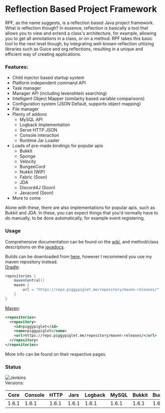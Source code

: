 # Reflection Based Project Framework
RPF, as the name suggests, is a reflection based Java project framework. What is reflection though? In essence, reflection is basically a tool that allows you to view and extend a class's architecture, for example, allowing you to get all annotations in a class, or on a method. RPF takes this basic tool to the next level though, by integrating well-known reflection utilizing libraries such as Guice and org.reflections, resulting in a unique and efficient way of creating applications.
### Features:
- Child injector based startup system
- Platform independent command API
- Task manager
- Manager API (including levenshtein searching)
- Intelligent Object Mapper (similarity based variable comparisons)
- Configuration system (JSON Default, supports object mapping)
- File manager
- Plenty of addons
  - MySQL API
  - Logback Implementation
  - Serve HTTP JSON
  - Console interaction
  - Runtime Jar Loader
- Loads of pre-made bindings for popular apis
  - Bukkit
  - Sponge
  - Velocity
  - BungeeCord
  - Nukkit (WIP)
  - Fabric (Soon)
  - JDA
  - Discord4J (Soon)
  - Javacord (Soon)
- More to come

Alone with these, there are also implementations for popular apis, such as Bukkit and JDA. In these, you can expect things that you'd normally have to do manually, to be done automatically, for example event registering.

### Usage
Comprehensive documentation can be found on the [wiki](https://github.com/PiggyPiglet/Framework/wiki), and method/class descriptions on the [javadocs](https://rpf.piggypiglet.me/docs).

Builds can be downloaded from [here](https://ci.piggypiglet.me/job/Framework/), however I recommend you use my maven repository instead.<br/>
[Gradle](https://github.com/PiggyPiglet/Framework/wiki/Gradle-Setup):
```groovy
repositories {
    mavenCentral()
    maven {
        url = "https://repo.piggypiglet.me/repository/maven-releases/"
    }
}
```
[Maven](https://github.com/PiggyPiglet/Framework/wiki/Maven-Setup):
```xml
<repositories>
  <repository>
    <id>piggypiglet</id>
    <name>piggypiglet</name>
    <url>https://repo.piggypiglet.me/repository/maven-releases/</url>
  </repository>
</repositories>
```
More info can be found on their respective pages.

### Status
![Jenkins](https://img.shields.io/jenkins/build/https/ci.piggypiglet.me/Framework)
<br/>Versions:

| Core  | Console | HTTP  | Jars  | Logback | MySQL | Bukkit | BungeeCord | JDA   | Sponge | Velocity | Nukkit |
|-------|---------|-------|-------|---------|-------|--------|------------|-------|--------|----------|--------|
| 1.6.1 | 1.6.1   | 1.6.1 | 1.6.1 | 1.6.1   | 1.6.1 | 1.6.1  | 1.6.1      | 1.6.1 | 1.6.1  | 1.6.1    | 1.6.1  |